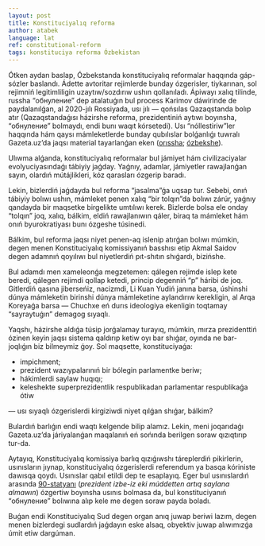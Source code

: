 ```yaml
---
layout: post
title: Konstituciyalıq reforma
author: atabek
language: lat
ref: constitutional-reform
tags: konstituciya reforma Ózbekistan
---
```


Ótken aydan baslap, Ózbekstanda konstituciyalıq reformalar haqqında gáp-sózler baslandı. Ádette avtoritar rejimlerde bunday ózgerisler, tiykarınan, sol rejimniń legitimliligin uzaytıw/sozdırıw ushın qollanıladı. Ápiwayı xalıq tilinde, russha “обнуление” dep atalatuǵın bul process Karimov dáwirinde de paydalanılǵan, al 2020-jılı Rossiyada, usı jılı — qońsılas Qazaqstanda bolıp atır (Qazaqstandaǵısı házirshe reforma, prezidentiniń aytıwı boyınsha, “обнуление” bolmaydı, endi bunı waqıt kórsetedi). Usı “nóllestiriw”ler haqqında hám qaysı mámleketlerde bunday qubılıslar bolǵanlıǵı tuwralı Gazeta.uz’da jaqsı material tayarlanǵan eken ([orıssha](https://www.gazeta.uz/ru/2022/05/27/constitution-reform/); [ózbekshe](https://www.gazeta.uz/oz/2022/05/27/presidential-term/)).

Ulıwma alǵanda, konstituciyalıq reformalar bul jámiyet hám civilizaciyalar evolyuciyasındaǵı tábiyiy jaǵday. Yaǵnıy, adamlar, jámiyetler rawajlanǵan sayın, olardıń mútájlikleri, kóz qarasları ózgerip baradı.

Lekin, bizlerdiń jaǵdayda bul reforma “jasalma”ǵa uqsap tur. Sebebi, onıń tábiyiy bolıwı ushın, mámleket penen xalıq “bir tolqın”da bolıwı zárúr, yaǵnıy qandayda bir maqsetke birgelikte umtılıwı kerek. Bizlerde bolsa ele onday “tolqın” joq, xalıq, bálkim, eldiń rawajlanıwın qáler, biraq ta mámleket hám onıń byurokratiyası bunı ózgeshe túsinedi.

Bálkim, bul reforma jaqsı niyet penen-aq islenip atırǵan bolıwı múmkin, degen menen Konstituciyalıq komissiyanıń basshısı etip Akmal Saidov degen adamnıń qoyılıwı bul niyetlerdiń pıt-shıtın shıǵardı, bizińshe.

Bul adamdı men xameleonǵa megzetemen: qálegen rejimde islep kete beredi, qálegen rejimdi qollap ketedi, princip degenniń “p” háribi de joq. Gitlerdiń qasına jiberseńiz, nacizmdi, Li Kuan Yudiń janına barsa, úshinshi dúnya mámleketin birinshi dúnya mámleketine aylandırıw kerekligin, al Arqa Koreyaǵa barsa — Chuchxe eń durıs ideologiya ekenligin toqtamay “sayraytuǵın” demagog sıyaqlı.

Yaqshı, házirshe aldıǵa túsip jorǵalamay turayıq, múmkin, mırza prezidenttiń ózinen keyin jaqsı sistema qaldırıp ketiw oyı bar shıǵar, oyında ne bar-joqlıǵın biz bilmeymiz ǵoy. Sol maqsette, konstituciyaǵa:

- impichment;
- prezident wazıypalarınıń bir bólegin parlamentke beriw;
- hákimlerdi saylaw huqıqı;
- keleshekte superprezidentlik respublikadan parlamentar respublikaǵa ótiw

— usı sıyaqlı ózgerislerdi kirgiziwdi niyet qılǵan shıǵar, bálkim?

Bulardıń barlıǵın endi waqtı kelgende bilip alamız. Lekin, meni joqarıdaǵı Gazeta.uz’da járiyalanǵan maqalanıń eń sońında berilgen soraw qızıqtırıp tur-da.

Aytayıq, Konstituciyalıq komissiya barlıq qızıǵıwshı táreplerdiń pikirlerin, usınısların jıynap, konstituciyalıq ózgerislerdi referendum ya basqa kóriniste dawısqa qoydı. Usınıslar qabıl etildi dep te esaplayıq. Eger bul usınıslardıń arasında [90-statyanı](https://constitution.uz/ru/clause/index#item90) (_prezident izbe-iz eki múddetten artıq saylana almawın_) ózgertiw boyınsha usınıs bolmasa da, bul konstituciyanıń “обнуление” bolıwına alıp kele me degen soraw payda boladı.

Buǵan endi Konstituciyalıq Sud degen organ anıq juwap beriwi lazım, degen menen bizlerdegi sudlardıń jaǵdayın eske alsaq, obyektiv juwap alıwımızǵa úmit etiw dargúman.
